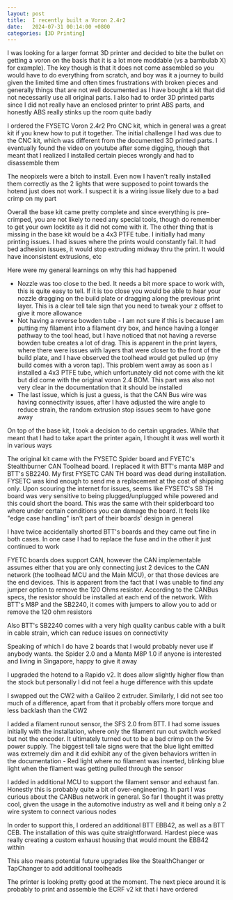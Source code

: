 ```yaml
---
layout: post
title:  I recently built a Voron 2.4r2
date:   2024-07-31 00:14:00 +0800
categories: [3D Printing]
---
```

I was looking for a larger format 3D printer and decided to bite the bullet on getting a voron on the basis that it is a lot more moddable (vs a bambulab X) for example). The key though is that it does not come assembled so you would have to do everything from scratch, and boy was it a journey to build given the limited time and often times frustrations with broken pieces and generally things that are not well documented as I have bought a kit that did not necessarily use all original parts. I also had to order 3D printed parts since I did not really have an enclosed printer to print ABS parts, and honestly ABS really stinks up the room quite badly

I ordered the FYSETC Voron 2.4r2 Pro CNC kit, which in general was a great kit if you knew how to put it together. The initial challenge I had was due to the CNC kit, which was different from the documented 3D printed parts. I eventually found the video on youtube after some digging, though that meant that I realized I installed certain pieces wrongly and had to disassemble them

The neopixels were a bitch to install. Even now I haven't really installed them correctly as the 2 lights that were supposed to point towards the hotend just does not work. I suspect it is a wiring issue likely due to a bad crimp on my part

Overall the base kit came pretty complete and since everything is pre-crimped, you are not likely to need any special tools, though do remember to get your own locktite as it did not come with it. The other thing that is missing in the base kit would be a 4x3 PTFE tube. I initially had many printing issues. I had issues where the prints would constantly fail. It had bed adhesion issues, it would stop extruding midway thru the print. It would have inconsistent extrusions, etc

Here were my general learnings on why this had happened
- Nozzle was too close to the bed. It needs a bit more space to work with, this is quite easy to tell. If it is too close you would be able to hear your nozzle dragging on the build plate or dragging along the previous print layer. This is a clear tell tale sign that you need to tweak your z offset to give it more allowance
- Not having a reverse bowden tube - I am not sure if this is because I am putting my filament into a filament dry box, and hence having a longer pathway to the tool head, but I have noticed that not having a reverse bowden tube creates a lot of drag. This is apparent in the print layers, where there were issues with layers that were closer to the front of the build plate, and I have observed the toolhead would get pulled up (my build comes with a voron tap). This problem went away as soon as I installed a 4x3 PTFE tube, which unfortunately did not come with the kit but did come with the original voron 2.4 BOM. This part was also not very clear in the documentation that it should be installed
- The last issue, which is just a guess, is that the CAN Bus wire was having connectivity issues, after I have adjusted the wire angle to reduce strain, the random extrusion stop issues seem to have gone away

On top of the base kit, I took a decision to do certain upgrades. While that meant that I had to take apart the printer again, I thought it was well worth it in various ways

The original kit came with the FYSETC Spider board and FYETC's Stealthburner CAN Toolhead board. I replaced it with BTT's manta M8P and BTT's SB2240. My first FYSETC CAN TH board was dead during installation. FYSETC was kind enough to send me a replacement at the cost of shipping only. Upon scouring the internet for issues, seems like FYSETC's SB TH board was very sensitive to being plugged/unplugged while powered and this could short the board. This was the same with their spiderboard too where under certain conditions you can damage the board. It feels like "edge case handling" isn't part of their boards' design in general

I have twice accidentally shorted BTT's boards and they came out fine in both cases. In one case I had to replace the fuse and in the other it just continued to work

FYETC boards does support CAN, however the CAN implementable assumes either that you are only connecting just 2 devices to the CAN network (the toolhead MCU and the Main MCU), or that those devices are the end devices. This is apparent from the fact that I was unable to find any jumper option to remove the 120 Ohms resistor. According to the CANBus specs, the resistor should be installed at each end of the network. With BTT's M8P and the SB2240, it comes with jumpers to allow you to add or remove the 120 ohm resistors

Also BTT's SB2240 comes with a very high quality canbus cable with a built in cable strain, which can reduce issues on connectivity

Speaking of which I do have 2 boards that I would probably never use if anybody wants. the Spider 2.0 and a Manta M8P 1.0 if anyone is interested and living in Singapore, happy to give it away

I upgraded the hotend to a Rapido v2. It does allow slightly higher flow than the stock but personally I did not feel a huge difference with this update

I swapped out the CW2 with a Galileo 2 extruder. Similarly, I did not see too much of a difference, apart from that it probably offers more torque and less backlash than the CW2

I added a filament runout sensor, the SFS 2.0 from BTT. I had some issues initially with the installation, where only the filament run out switch worked but not the encoder. It ultimately turned out to be a bad crimp on the 5v power supply. The biggest tell tale signs were that the blue light emitted was extremely dim and it did exhibit any of the given behaviors written in the documentation - Red light where no filament was inserted, blinking blue light when the filament was getting pulled through the sensor

I added in additional MCU to support the filament sensor and exhaust fan. Honestly this is probably quite a bit of over-engineering. In part I was curious about the CANBus network in general. So far I thought it was pretty cool, given the usage in the automotive industry as well and it being only a 2 wire system to connect various nodes

In order to support this, I ordered an additional BTT EBB42, as well as a BTT CEB. The installation of this was quite straightforward. Hardest piece was really creating a custom exhaust housing that would mount the EBB42 within

This also means potential future upgrades like the StealthChanger or TapChanger to add additional toolheads

The printer is looking pretty good at the moment. The next piece around it is probably to print and assemble the ECRF v2 kit that i have ordered